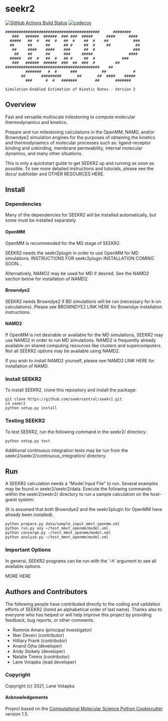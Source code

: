 seekr2
==============================
[//]: # (Badges)
[![GitHub Actions Build Status](https://github.com/REPLACE_WITH_OWNER_ACCOUNT/seekr2/workflows/CI/badge.svg)](https://github.com/REPLACE_WITH_OWNER_ACCOUNT/seekr2/actions?query=workflow%3ACI)
[![codecov](https://codecov.io/gh/REPLACE_WITH_OWNER_ACCOUNT/seekr2/branch/master/graph/badge.svg)](https://codecov.io/gh/REPLACE_WITH_OWNER_ACCOUNT/seekr2/branch/master)

```
##########################################      ########
   ###   ######  ######  ### ###  #####      ####      ####
  #####   ##  #   ##  #   ##  #    ##  #    ##           ###
  ##      ##      ##      ## #     ##  #     ##           ##
   ##     ####    ####    ###      ##  #                 ###
    ##    ##      ##      ###     #####                ####
  #####   ##  #   ##  #   ## #     ##  #            ###
   ###   ######  ######  ###  ##  ###  #         ## 
##########################################    ##
         #######   #  #      ###           ##            #
       ##       #########       ##       ##  ####    #####
         ###      #  #   #######        ##       #######

Simulation-Enabled Estimation of Kinetic Rates - Version 2
```

## Overview
Fast and versatile multiscale milestoning to compute molecular thermodynamics
and kinetics.

Prepare and run milestoning calculations in the OpenMM, NAMD, and/or Browndye2
simulation engines for the purposes of obtaining the kinetics and 
thermodynamics of molecular processes such as: ligand-receptor 
binding and unbinding, membrane permeability, internal molecular dynamics, 
and many other situations.

This is only a quickstart guide to get SEEKR2 up and running as soon as
possible. To see more detailed instructions and tutorials, please see the
docs/ subfolder and OTHER RESOURCES HERE.

## Install

### Dependencies
Many of the dependencies for SEEKR2 will be installed automatically, but
some must be installed separately

#### OpenMM

OpenMM is recommended for the MD stage of SEEKR2.

SEEKR2 needs the seekr2plugin in order to use OpenMM for MD simulations. 
INSTRUCTIONS FOR seekr2plugin INSTALLATION COMING SOON...

Alternatively, NAMD2 may be used for MD if desired. See the NAMD2 section
below for installation of NAMD2.

#### Browndye2

SEEKR2 needs Browndye2 if BD simulations will be run (necessary for k-on
calculations). Please see BROWNDYE2 LINK HERE for Browndye installation
instructions.

#### NAMD2

If OpenMM is not desirable or available for the MD simulations, SEEKR2 may 
use NAMD2 in order to run MD simulations. NAMD2 is frequently already 
available on shared computing resources like clusters and supercomputers.
Not all SEEKR2 options may be available using NAMD2.

If you wish to install NAMD2 yourself, please see NAMD2 LINK HERE for 
installation of NAMD.

### Install SEEKR2
To install SEEKR2, clone this repository and install the package:

```
git clone https://github.com/seekrcentral/seekr2.git
cd seekr2
python setup.py install
```

### Testing SEEKR2
To test SEEKR2, run the following command in the seekr2/ directory:

```
python setup.py test
```

Additional continuous integration tests may be run from the
seekr2/seekr2/continuous_integration/ directory.

## Run

A SEEKR2 calculation needs a "Model Input File" to run. Several examples may
be found in seekr2/seekr2/data. Execute the following commands within the 
seekr2/seekr2/ directory to run a sample calculation on the host-guest system:

(It is assumed that both Browndye2 and the seekr2plugin for OpenMM have
already been installed).

```
python prepare.py data/sample_input_mmvt_openmm.xml
python run.py any ~/test_mmvt_openmm/model.xml
python converge.py ~/test_mmvt_openmm/model.xml
python analyze.py ~/test_mmvt_openmm/model.xml
```

### Important Options

In general, SEEKR2 programs can be run with the '-h' argument to see all
available options.

MORE HERE

## Authors and Contributors

The following people have contributed directly to the coding and validation
efforts of SEEKR2 (listed an alphabetical order of last name). 
Thanks also to everyone who has helped or will help improve this project by 
providing feedback, bug reports, or other comments.

* Rommie Amaro (principal investigator)
* Ilker Deveci (contributor)
* Hilliary Frank (contributor)
* Anand Ojha (developer)
* Andy Stokely (developer)
* Natalie Timms (contributor)
* Lane Votapka (lead developer)

### Copyright

Copyright (c) 2021, Lane Votapka


#### Acknowledgements
 
Project based on the 
[Computational Molecular Science Python Cookiecutter](https://github.com/molssi/cookiecutter-cms) version 1.5.

